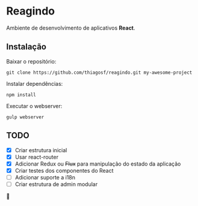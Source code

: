 # Reagindo

Ambiente de desenvolvimento de aplicativos __React__.

## Instalação

Baixar o repositório:

```git clone https://github.com/thiagosf/reagindo.git my-awesome-project```

Instalar dependências:

```npm install```

Executar o webserver:

```gulp webserver```

## TODO

- [x] Criar estrutura inicial
- [x] Usar react-router
- [x] Adicionar Redux ou ~~Flux~~ para manipulação do estado da aplicação
- [x] Criar testes dos componentes do React
- [ ] Adicionar suporte a i18n
- [ ] Criar estrutura de admin modular

:dash:
